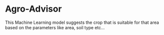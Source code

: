 # Agro-Advisor
This Machine Learning model suggests the crop that is suitable for that area based on the parameters like area, soil type etc...
